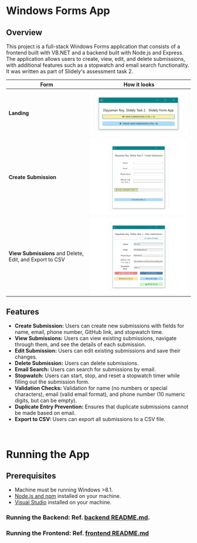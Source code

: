 # Windows Forms App
## Overview
This project is a full-stack Windows Forms application that consists of a frontend built with VB.NET and a backend built with Node.js and Express. The application allows users to create, view, edit, and delete submissions, with additional features such as a stopwatch and email search functionality. It was written as part of Slidely's assessment task 2.

| Form  |  How it looks |
|---|---|
| **Landing** |  ![Form1](/assets/landing.png) |
|  **Create Submission**| ![CreateSub](/assets/createsub.png)  |
| **View Submissions** and Delete, Edit, and Export to CSV | ![ViewSubs](/assets/viewsubs.png)  |

## Features

- **Create Submission:** Users can create new submissions with fields for name, email, phone number, GitHub link, and stopwatch time.
- **View Submissions:** Users can view existing submissions, navigate through them, and see the details of each submission.
- **Edit Submission:** Users can edit existing submissions and save their changes.
- **Delete Submission:** Users can delete submissions.
- **Email Search:** Users can search for submissions by email.
- **Stopwatch:** Users can start, stop, and reset a stopwatch timer while filling out the submission form.
- **Validation Checks:** Validation for name (no numbers or special characters), email (valid email format), and phone number (10 numeric digits, but can be empty).
- **Duplicate Entry Prevention:** Ensures that duplicate submissions cannot be made based on email.
- **Export to CSV:** Users can export all submissions to a CSV file.

<br>

# Running the App
## Prerequisites

- Machine must be running Windows >8.1.
- [Node.js and npm](https://nodejs.org/) installed on your machine.
- [Visual Studio](https://visualstudio.microsoft.com/) installed on your machine.

### Running the Backend: Ref. [backend README.md](/backend/README.md).
### Running the Frontend: Ref. [frontend README.md](/frontend/README.md)
